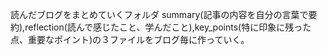 読んだブログをまとめていくフォルダ
summary(記事の内容を自分の言葉で要約),reflection(読んで感じたこと、学んだこと),key_points(特に印象に残った点、重要なポイント)の３ファイルをブログ毎に作っていく。
